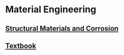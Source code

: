 # Material Engineering

## [Structural Materials and Corrosion](cive265.md)

## [Textbook](https://www.dropbox.com/s/2pwhzoshcxez021/Materials%20Science%20and%20Engineering%20An%20Introduction%20-%20Callister%209e.pdf%20%28%20PDFDrive.com%20%29.pdf?dl=0)

